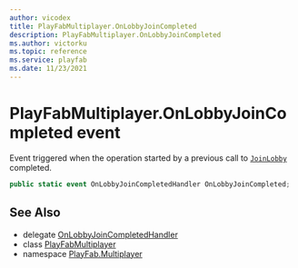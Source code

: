 ```yaml
---
author: vicodex
title: PlayFabMultiplayer.OnLobbyJoinCompleted
description: PlayFabMultiplayer.OnLobbyJoinCompleted
ms.author: victorku
ms.topic: reference
ms.service: playfab
ms.date: 11/23/2021
---
```


# PlayFabMultiplayer.OnLobbyJoinCompleted event

Event triggered when the operation started by a previous call to [`JoinLobby`](./JoinLobby.md) completed.

```csharp
public static event OnLobbyJoinCompletedHandler OnLobbyJoinCompleted;
```

## See Also

* delegate [OnLobbyJoinCompletedHandler](../PlayFabMultiplayer.OnLobbyJoinCompletedHandler.md)
* class [PlayFabMultiplayer](../PlayFabMultiplayer.md)
* namespace [PlayFab.Multiplayer](../../PlayFabMultiplayerSDK.md)


